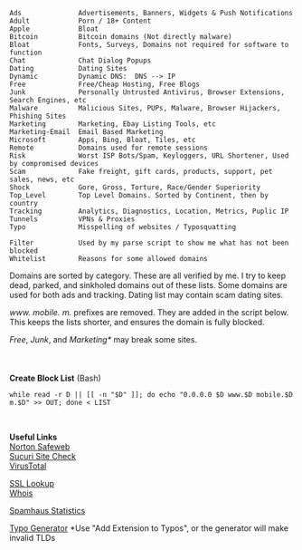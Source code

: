     Ads              Advertisements, Banners, Widgets & Push Notifications  
    Adult            Porn / 18+ Content  
    Apple            Bloat
    Bitcoin          Bitcoin domains (Not directly malware)
    Bloat            Fonts, Surveys, Domains not required for software to function  
    Chat             Chat Dialog Popups  
    Dating           Dating Sites  
    Dynamic          Dynamic DNS:  DNS --> IP  
    Free             Free/Cheap Hosting, Free Blogs  
    Junk             Personally Untrusted Antivirus, Browser Extensions, Search Engines, etc  
    Malware          Malicious Sites, PUPs, Malware, Browser Hijackers, Phishing Sites  
    Marketing        Marketing, Ebay Listing Tools, etc  
    Marketing-Email  Email Based Marketing  
    Microsoft        Apps, Bing, Bloat, Tiles, etc  
    Remote           Domains used for remote sessions  
    Risk             Worst ISP Bots/Spam, Keyloggers, URL Shortener, Used by compromised devices
    Scam             Fake freight, gift cards, products, support, pet sales, news, etc    
    Shock            Gore, Gross, Torture, Race/Gender Superiority  
    Top_Level        Top Level Domains. Sorted by Continent, then by country
    Tracking         Analytics, Diagnostics, Location, Metrics, Puplic IP  
    Tunnels          VPNs & Proxies  
    Typo             Misspelling of websites / Typosquatting  
      
    Filter           Used by my parse script to show me what has not been blocked
    Whitelist        Reasons for some allowed domains  
  
Domains are sorted by category.  These are all verified by me.  I try to keep dead, parked, and sinkholed domains out of these lists. Some domains are used for both ads and tracking.  Dating list may contain scam dating sites.
  
_www<span></span>._ _mobile._ _m._ prefixes are removed. They are added in the script below. This keeps the lists shorter, and ensures the domain is fully blocked.  
  
_Free_, _Junk_, and _Marketing*_ may break some sites.
<br />  
<br />  
**Create Block List**  (Bash)  

    while read -r D || [[ -n "$D" ]]; do echo "0.0.0.0 $D www.$D mobile.$D m.$D" >> OUT; done < LIST  
<br />  

**Useful Links**  
[Norton Safeweb](https://safeweb.norton.com/)  
[Sucuri Site Check](https://sitecheck.sucuri.net/)  
[VirusTotal](https://www.virustotal.com/gui/home/url)  
  
[SSL Lookup](https://www.ultratools.com/tools/sslExam)  
[Whois](https://www.whois.com/whois/)  
  
[Spamhaus Statistics](https://www.spamhaus.org/statistics/countries/)  

[Typo Generator](http://domaincheckplugin.com/typo)  *Use "Add Extension to Typos", or the generator will make invalid TLDs  
